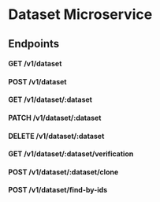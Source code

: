 # Dataset Microservice

## Endpoints

#### GET /v1/dataset
#### POST /v1/dataset
#### GET /v1/dataset/:dataset
#### PATCH /v1/dataset/:dataset
#### DELETE /v1/dataset/:dataset
#### GET /v1/dataset/:dataset/verification
#### POST /v1/dataset/:dataset/clone
#### POST /v1/dataset/find-by-ids
